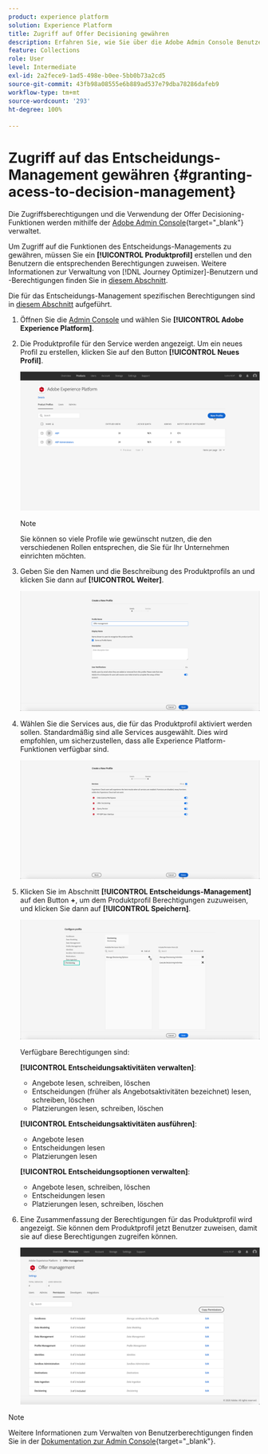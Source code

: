 ```yaml
---
product: experience platform
solution: Experience Platform
title: Zugriff auf Offer Decisioning gewähren
description: Erfahren Sie, wie Sie über die Adobe Admin Console Benutzerberechtigungen für den Offer Decisioning-Dienst verwalten.
feature: Collections
role: User
level: Intermediate
exl-id: 2a2fece9-1ad5-498e-b0ee-5bb0b73a2cd5
source-git-commit: 43fb98a08555e6b889ad537e79dba78286dafeb9
workflow-type: tm+mt
source-wordcount: '293'
ht-degree: 100%

---
```


# Zugriff auf das Entscheidungs-Management gewähren {#granting-acess-to-decision-management}

Die Zugriffsberechtigungen und die Verwendung der Offer Decisioning-Funktionen werden mithilfe der [Adobe Admin Console](https://helpx.adobe.com/de/enterprise/managing/user-guide.html){target=&quot;_blank&quot;} verwaltet.

Um Zugriff auf die Funktionen des Entscheidungs-Managements zu gewähren, müssen Sie ein **[!UICONTROL Produktprofil]** erstellen und den Benutzern die entsprechenden Berechtigungen zuweisen. Weitere Informationen zur Verwaltung von [!DNL Journey Optimizer]-Benutzern und -Berechtigungen finden Sie in [diesem Abschnitt](../../administration/permissions.md).

Die für das Entscheidungs-Management spezifischen Berechtigungen sind in [diesem Abschnitt](../../administration/high-low-permissions.md#manage-decisioning) aufgeführt.

<!--If you are a [!DNL Journey Optimizer] user leveraging the **Decision Management** functionality, you need to have the [Decision management permissions](../../administration/high-low-permissions.md#decisions-permissions) enabled to acces all related capabilities. Learn more on managing [!DNL Journey Optimizer] users and permissions in [this section](../../administration/permissions.md).

If you are an [Adobe Experience Platform](https://experienceleague.adobe.com/docs/experience-platform/landing/home.html){target="_blank"} user leveraging the **Offer Decisioning** application service, follow the steps [below](#granting-acess-to-offer-decisioning) to grant access to [!DNL Offer Decisioning].

Grant access to Offer Decisioning

The steps below only apply to **Experience Platform users** leveraging the [!DNL Offer Decisioning] service.-->

1. Öffnen Sie die [Admin Console](https://helpx.adobe.com/enterprise/managing/user-guide.html) und wählen Sie **[!UICONTROL Adobe Experience Platform]**.

   <!--![](../../assets/offers_admin_console.png)-->

1. Die Produktprofile für den Service werden angezeigt. Um ein neues Profil zu erstellen, klicken Sie auf den Button **[!UICONTROL Neues Profil]**.

   ![](../../assets/offers_rights_productprofile.png)

   >[!NOTE]
   >
   >Sie können so viele Profile wie gewünscht nutzen, die den verschiedenen Rollen entsprechen, die Sie für Ihr Unternehmen einrichten möchten.

1. Geben Sie den Namen und die Beschreibung des Produktprofils an und klicken Sie dann auf **[!UICONTROL Weiter]**.

   ![](../../assets/create-product-profile.png)

   <!--To access the product profile’s permissions, select the **[!UICONTROL Permissions]** line.-->

1. Wählen Sie die Services aus, die für das Produktprofil aktiviert werden sollen. Standardmäßig sind alle Services ausgewählt. Dies wird empfohlen, um sicherzustellen, dass alle Experience Platform-Funktionen verfügbar sind.

   ![](../../assets/enable-services.png)

1. Klicken Sie im Abschnitt **[!UICONTROL Entscheidungs-Management]** auf den Button **+**, um dem Produktprofil Berechtigungen zuzuweisen, und klicken Sie dann auf **[!UICONTROL Speichern]**.

   ![](../../assets/configure-profile.png)

   Verfügbare Berechtigungen sind:

   **[!UICONTROL Entscheidungsaktivitäten verwalten]**:

   * Angebote lesen, schreiben, löschen
   * Entscheidungen (früher als Angebotsaktivitäten bezeichnet) lesen, schreiben, löschen
   * Platzierungen lesen, schreiben, löschen

   **[!UICONTROL Entscheidungsaktivitäten ausführen]**:

   * Angebote lesen
   * Entscheidungen lesen
   * Platzierungen lesen

   **[!UICONTROL Entscheidungsoptionen verwalten]**:

   * Angebote lesen, schreiben, löschen
   * Entscheidungen lesen
   * Platzierungen lesen, schreiben, löschen



1. Eine Zusammenfassung der Berechtigungen für das Produktprofil wird angezeigt. Sie können dem Produktprofil jetzt Benutzer zuweisen, damit sie auf diese Berechtigungen zugreifen können.

   ![](../../assets/product-profile-created.png)

>[!NOTE]
>
>Weitere Informationen zum Verwalten von Benutzerberechtigungen finden Sie in der [Dokumentation zur Admin Console](https://helpx.adobe.com/enterprise/managing/user-guide.html){target=&quot;_blank&quot;}.


